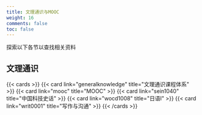 ```yaml
---
title: 文理通识与MOOC
weight: 16
comments: false
toc: false
---
```

探索以下各节以查找相关资料
## 文理通识
<!--more-->
{{< cards >}}
{{< card link="generalknowledge" title="文理通识课程体系" >}}
{{< card link="mooc" title="MOOC" >}}
{{< card link="sein1040" title="中国科技史话" >}}
{{< card link="wocd1008" title="日语I" >}}
{{< card link="writ0001" title="写作与沟通" >}}
{{< /cards >}}
